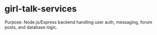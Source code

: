 # girl-talk-services
Purpose: Node.js/Express backend handling user auth, messaging, forum posts, and database logic.
